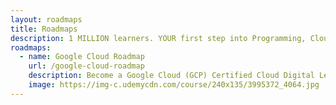 ```yaml
---
layout: roadmaps
title: Roadmaps
description: 1 MILLION learners. YOUR first step into Programming, Cloud and DevOps.
roadmaps:
  - name: Google Cloud Roadmap
    url: /google-cloud-roadmap
    description: Become a Google Cloud (GCP) Certified Cloud Digital Leader. Take your FIRST STEP into Google Cloud!
    image: https://img-c.udemycdn.com/course/240x135/3995372_4064.jpg
---
```

